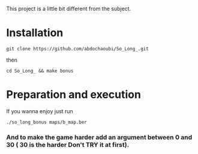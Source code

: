 This project is a little bit different from the subject.
# Installation

```
git clone https://github.com/abdochaoubi/So_Long_.git
```
 then
```
cd So_Long_ && make bonus
```

# Preparation and execution

If you wanna enjoy just run

```
./so_long_bonus maps/b_map.ber
```
### And to make the game harder add an argument between 0 and 30 ( 30 is the harder Don't TRY it at first).


